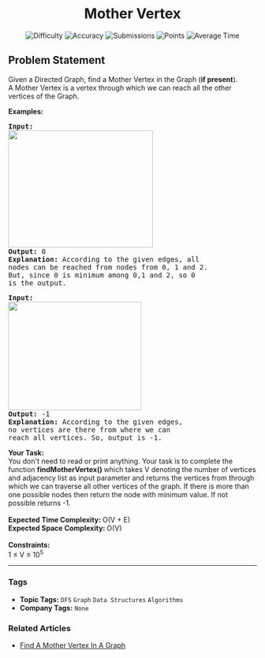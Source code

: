 <h1 align="center">Mother Vertex</h1>

<p align="center">
  <img alt="Difficulty" title="Difficulty" src="https://custom-icon-badges.demolab.com/badge/Difficulty: Medium-1F222E?style=for-the-badge&logoColor=white&logo=fire"/>
  <img alt="Accuracy" title="Accuracy" src="https://custom-icon-badges.demolab.com/badge/Accuracy: 47.64%25-1F222E?style=for-the-badge&logoColor=white&logo=target"/>
  <img alt="Submissions" title="Submissions" src="https://custom-icon-badges.demolab.com/badge/Submissions: 84K+-1F222E?style=for-the-badge&logoColor=white&logo=repo"/>
  <img alt="Points" title="Points" src="https://custom-icon-badges.demolab.com/badge/Points: 4-1F222E?style=for-the-badge&logoColor=white&logo=award"/>
  <img alt="Average Time" title="Average Time" src="https://custom-icon-badges.demolab.com/badge/Average%20Time: 15m-1F222E?style=for-the-badge&logoColor=white&logo=clock"/>
</p>

## Problem Statement

Given a Directed Graph, find a Mother Vertex in the Graph (<b>if present</b>). <br>A Mother Vertex is a vertex through which we can reach all the other vertices of the Graph.

<b>Examples:</b>

<pre><b>Input:</b><br><img src="https://media.geeksforgeeks.org/img-practice/prod/addEditProblem/701116/Web/Other/blobid0_1745298210.jpg" alt="" title="" width="293" height="238"/><br><b>Output: </b>0<br><b>Explanation: </b>According to the given edges, all 
nodes can be reached from nodes from 0, 1 and 2. 
But, since 0 is minimum among 0,1 and 2, so 0 
is the output.</pre>

<pre><b>Input:</b>
<img src="https://media.geeksforgeeks.org/img-practice/prod/addEditProblem/701116/Web/Other/blobid1_1745298243.jpg" alt="" title="" width="270" height="220"/><br><b>Output: </b>-1<br><b>Explanation: </b>According to the given edges, 
no vertices are there from where we can 
reach all vertices. So, output is -1.
</pre>

<b>Your Task:</b><br>You don't need to read or print anything. Your task is to complete the function <b>findMotherVertex() </b>which takes V denoting the number of vertices and adjacency list as input parameter and returns the vertices from through which we can traverse all other vertices of the graph. If there is more than one possible nodes then return the node with minimum value. If not possible returns -1.<br><br><b>Expected Time Complexity: </b>O(V + E)<br><b>Expected Space Complexity: </b>O(V)<br><br><b>Constraints:</b><br>1 ≤ V ≤ 10<sup>5</sup>


<hr>

### Tags
- **Topic Tags:** `DFS` `Graph` `Data Structures` `Algorithms`
- **Company Tags:** `None`

### Related Articles
- [Find A Mother Vertex In A Graph](https://www.geeksforgeeks.org/find-a-mother-vertex-in-a-graph/)
